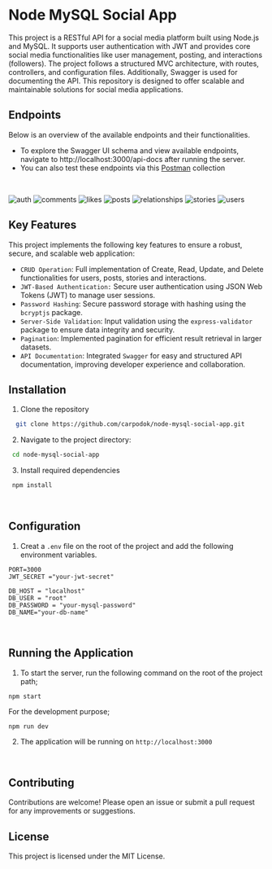 # Node MySQL Social App
This project is a RESTful API for a social media platform built using Node.js and MySQL. It supports user authentication with JWT and provides core social media functionalities like user management, posting, and interactions (followers). 
The project follows a structured MVC architecture, with routes, controllers, and configuration files.
Additionally, Swagger is used for documenting the API. This repository is designed to offer scalable and maintainable solutions for social media applications.

## Endpoints

Below is an overview of the available endpoints and their functionalities.

- To explore the Swagger UI schema and view available endpoints, navigate to http://localhost:3000/api-docs after running the server.
- You can also test these endpoints via this [Postman](https://martian-meteor-939359.postman.co/workspace/alitalhacoban-public-workspace~6633d43a-18bb-4f4d-84e1-94a76d318225/collection/18754010-93d1eb51-323f-4bdf-94ae-97623518517c?action=share&creator=18754010&active-environment=18754010-aa866eb4-8070-4788-a35f-9e6945d54ce3) collection
<br>

![auth](https://github.com/user-attachments/assets/b808c577-f563-402d-b2a7-b02858a6155d)
![comments](https://github.com/user-attachments/assets/598c5cb1-c586-43bb-8278-b84b9322d9fb)
![likes](https://github.com/user-attachments/assets/bb24ee60-0416-44d9-8f34-faf026a10b7e)
![posts](https://github.com/user-attachments/assets/4dc29db5-f41f-4edd-b7e2-119712f6f391)
![relationships](https://github.com/user-attachments/assets/4ceb445d-1419-4964-b868-06f19b4ca5df)
![stories](https://github.com/user-attachments/assets/814a9c62-c56a-41d8-b802-952acffd742a)
![users](https://github.com/user-attachments/assets/d25eea1e-08ea-4f45-991a-d7b813212f55)


## Key Features

 This project implements the following key features to ensure a robust, secure, and scalable web application:

- `CRUD Operation`: Full implementation of Create, Read, Update, and Delete functionalities for users, posts, stories and interactions.
- `JWT-Based Authentication:` Secure user authentication using JSON Web Tokens (JWT) to manage user sessions.
- `Password Hashing`: Secure password storage with hashing using the `bcryptjs` package.
- `Server-Side Validation`: Input validation using the `express-validator` package to ensure data integrity and security.
- `Pagination`: Implemented pagination for efficient result retrieval in larger datasets.
- `API Documentation`: Integrated `Swagger` for easy and structured API documentation, improving developer experience and collaboration.


 ## Installation
  1. Clone the repository
  
  ```bash
    git clone https://github.com/carpodok/node-mysql-social-app.git
  ```
  
  2. Navigate to the project directory:
  
   ```bash
    cd node-mysql-social-app
   ```

  3. Install required dependencies
  
  ```bash
   npm install
  ```
<br>

## Configuration

1. Creat a `.env` file on the root of the project and add the following environment variables.

```
PORT=3000
JWT_SECRET ="your-jwt-secret"

DB_HOST = "localhost"
DB_USER = "root"
DB_PASSWORD = "your-mysql-password"
DB_NAME="your-db-name"
```

<br>

## Running the Application

1. To start the server, run the following command on the root of the project path;

```
npm start
```

For the development purpose;
```
npm run dev
```

2. The application will be running on  `http://localhost:3000`

<br>



## Contributing
Contributions are welcome! Please open an issue or submit a pull request for any improvements or suggestions.


## License
This project is licensed under the MIT License.





